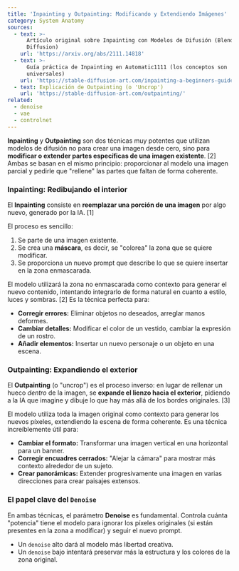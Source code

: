 ```yaml
---
title: 'Inpainting y Outpainting: Modificando y Extendiendo Imágenes'
category: System Anatomy
sources:
  - text: >-
      Artículo original sobre Inpainting con Modelos de Difusión (Blended
      Diffusion)
    url: 'https://arxiv.org/abs/2111.14818'
  - text: >-
      Guía práctica de Inpainting en Automatic1111 (los conceptos son
      universales)
    url: 'https://stable-diffusion-art.com/inpainting-a-beginners-guide/'
  - text: Explicación de Outpainting (o 'Uncrop')
    url: 'https://stable-diffusion-art.com/outpainting/'
related:
  - denoise
  - vae
  - controlnet
---
```


**Inpainting** y **Outpainting** son dos técnicas muy potentes que utilizan modelos de difusión no para crear una imagen desde cero, sino para **modificar o extender partes específicas de una imagen existente**. [2] Ambas se basan en el mismo principio: proporcionar al modelo una imagen parcial y pedirle que "rellene" las partes que faltan de forma coherente.

### Inpainting: Redibujando el interior

El **Inpainting** consiste en **reemplazar una porción de una imagen** por algo nuevo, generado por la IA. [1]

El proceso es sencillo:
1.  Se parte de una imagen existente.
2.  Se crea una **máscara**, es decir, se "colorea" la zona que se quiere modificar.
3.  Se proporciona un nuevo prompt que describe lo que se quiere insertar en la zona enmascarada.

El modelo utilizará la zona no enmascarada como contexto para generar el nuevo contenido, intentando integrarlo de forma natural en cuanto a estilo, luces y sombras. [2] Es la técnica perfecta para:
- **Corregir errores:** Eliminar objetos no deseados, arreglar manos deformes.
- **Cambiar detalles:** Modificar el color de un vestido, cambiar la expresión de un rostro.
- **Añadir elementos:** Insertar un nuevo personaje o un objeto en una escena.

### Outpainting: Expandiendo el exterior

El **Outpainting** (o "uncrop") es el proceso inverso: en lugar de rellenar un hueco *dentro* de la imagen, se **expande el lienzo hacia el exterior**, pidiendo a la IA que imagine y dibuje lo que hay más allá de los bordes originales. [3]

El modelo utiliza toda la imagen original como contexto para generar los nuevos píxeles, extendiendo la escena de forma coherente. Es una técnica increíblemente útil para:
- **Cambiar el formato:** Transformar una imagen vertical en una horizontal para un banner.
- **Corregir encuadres cerrados:** "Alejar la cámara" para mostrar más contexto alrededor de un sujeto.
- **Crear panorámicas:** Extender progresivamente una imagen en varias direcciones para crear paisajes extensos.

### El papel clave del `Denoise`

En ambas técnicas, el parámetro **Denoise** es fundamental. Controla cuánta "potencia" tiene el modelo para ignorar los píxeles originales (si están presentes en la zona a modificar) y seguir el nuevo prompt.
- Un `denoise` alto dará al modelo más libertad creativa.
- Un `denoise` bajo intentará preservar más la estructura y los colores de la zona original.
